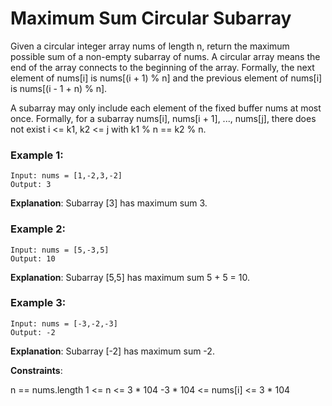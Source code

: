 # Maximum Sum Circular Subarray

Given a circular integer array nums of length n, return the maximum possible sum of a non-empty subarray of nums.
A circular array means the end of the array connects to the beginning of the array. Formally, the next element of nums[i] is nums[(i + 1) % n] and the previous element of nums[i] is nums[(i - 1 + n) % n].

A subarray may only include each element of the fixed buffer nums at most once. Formally, for a subarray nums[i], nums[i + 1], ..., nums[j], there does not exist i <= k1, k2 <= j with k1 % n == k2 % n.

 

### Example 1:
```
Input: nums = [1,-2,3,-2]
Output: 3
```
**Explanation**: Subarray [3] has maximum sum 3.
### Example 2:
```
Input: nums = [5,-3,5]
Output: 10
```
**Explanation**: Subarray [5,5] has maximum sum 5 + 5 = 10.
### Example 3:
```
Input: nums = [-3,-2,-3]
Output: -2
```
**Explanation**: Subarray [-2] has maximum sum -2.
 

**Constraints**:

n == nums.length
1 <= n <= 3 * 104
-3 * 104 <= nums[i] <= 3 * 104
